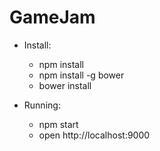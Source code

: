 GameJam
=======

- Install:
  - npm install
  - npm install -g bower 
  - bower install

- Running:
  - npm start
  - open http://localhost:9000
